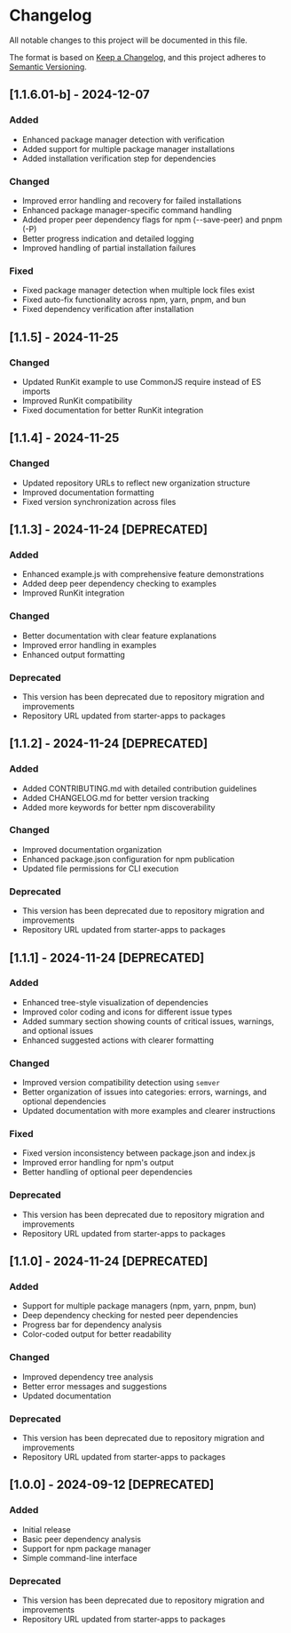 # Changelog

All notable changes to this project will be documented in this file.

The format is based on [Keep a Changelog](https://keepachangelog.com/en/1.0.0/),
and this project adheres to [Semantic Versioning](https://semver.org/spec/v2.0.0.html).

## [1.1.6.01-b] - 2024-12-07

### Added

- Enhanced package manager detection with verification
- Added support for multiple package manager installations
- Added installation verification step for dependencies

### Changed

- Improved error handling and recovery for failed installations
- Enhanced package manager-specific command handling
- Added proper peer dependency flags for npm (--save-peer) and pnpm (-P)
- Better progress indication and detailed logging
- Improved handling of partial installation failures

### Fixed

- Fixed package manager detection when multiple lock files exist
- Fixed auto-fix functionality across npm, yarn, pnpm, and bun
- Fixed dependency verification after installation

## [1.1.5] - 2024-11-25

### Changed

- Updated RunKit example to use CommonJS require instead of ES imports
- Improved RunKit compatibility
- Fixed documentation for better RunKit integration

## [1.1.4] - 2024-11-25

### Changed

- Updated repository URLs to reflect new organization structure
- Improved documentation formatting
- Fixed version synchronization across files

## [1.1.3] - 2024-11-24 [DEPRECATED]

### Added

- Enhanced example.js with comprehensive feature demonstrations
- Added deep peer dependency checking to examples
- Improved RunKit integration

### Changed

- Better documentation with clear feature explanations
- Improved error handling in examples
- Enhanced output formatting

### Deprecated

- This version has been deprecated due to repository migration and improvements
- Repository URL updated from starter-apps to packages

## [1.1.2] - 2024-11-24 [DEPRECATED]

### Added

- Added CONTRIBUTING.md with detailed contribution guidelines
- Added CHANGELOG.md for better version tracking
- Added more keywords for better npm discoverability

### Changed

- Improved documentation organization
- Enhanced package.json configuration for npm publication
- Updated file permissions for CLI execution

### Deprecated

- This version has been deprecated due to repository migration and improvements
- Repository URL updated from starter-apps to packages

## [1.1.1] - 2024-11-24 [DEPRECATED]

### Added

- Enhanced tree-style visualization of dependencies
- Improved color coding and icons for different issue types
- Added summary section showing counts of critical issues, warnings, and optional issues
- Enhanced suggested actions with clearer formatting

### Changed

- Improved version compatibility detection using `semver`
- Better organization of issues into categories: errors, warnings, and optional dependencies
- Updated documentation with more examples and clearer instructions

### Fixed

- Fixed version inconsistency between package.json and index.js
- Improved error handling for npm's output
- Better handling of optional peer dependencies

### Deprecated

- This version has been deprecated due to repository migration and improvements
- Repository URL updated from starter-apps to packages

## [1.1.0] - 2024-11-24 [DEPRECATED]

### Added

- Support for multiple package managers (npm, yarn, pnpm, bun)
- Deep dependency checking for nested peer dependencies
- Progress bar for dependency analysis
- Color-coded output for better readability

### Changed

- Improved dependency tree analysis
- Better error messages and suggestions
- Updated documentation

### Deprecated

- This version has been deprecated due to repository migration and improvements
- Repository URL updated from starter-apps to packages

## [1.0.0] - 2024-09-12 [DEPRECATED]

### Added

- Initial release
- Basic peer dependency analysis
- Support for npm package manager
- Simple command-line interface

### Deprecated

- This version has been deprecated due to repository migration and improvements
- Repository URL updated from starter-apps to packages
